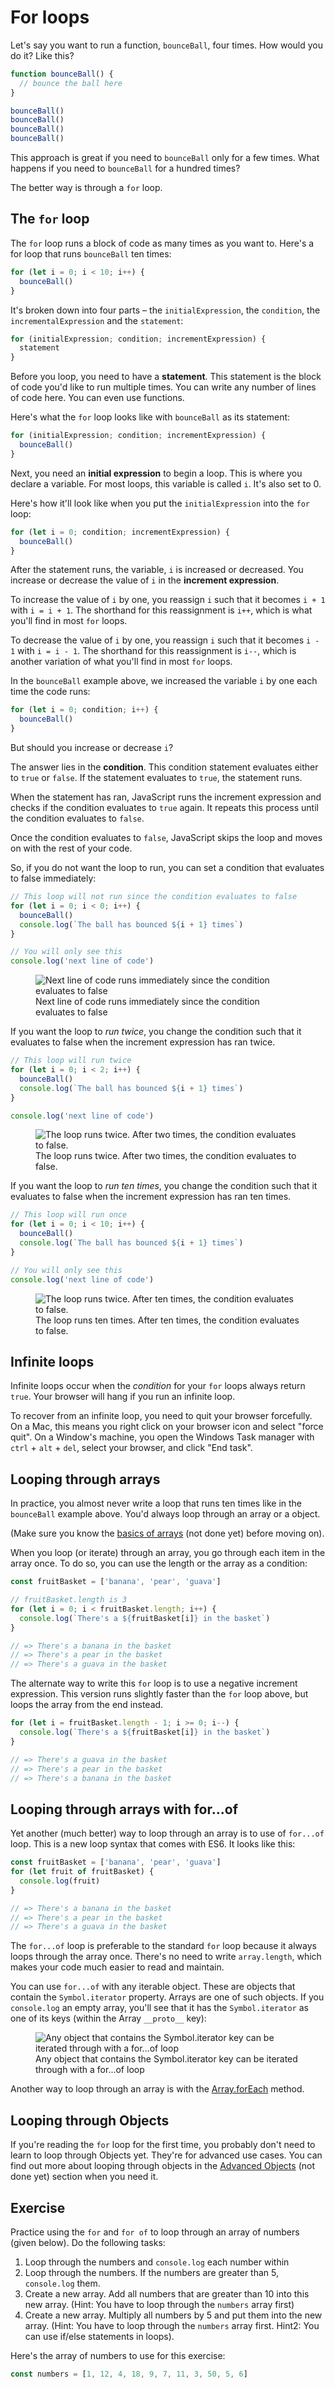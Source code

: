 # For loops

Let's say you want to run a function, `bounceBall`, four times. How would you do it? Like this?

```js
function bounceBall() {
  // bounce the ball here
}

bounceBall()
bounceBall()
bounceBall()
bounceBall()
```

This approach is great if you need to `bounceBall` only for a few times. What happens if you need to `bounceBall` for a hundred times?

The better way is through a `for` loop.

## The `for` loop

The `for` loop runs a block of code as many times as you want to. Here's a for loop that runs `bounceBall` ten times:

```js
for (let i = 0; i < 10; i++) {
  bounceBall()
}
```

It's broken down into four parts – the `initialExpression`, the `condition`, the `incrementalExpression` and the `statement`:

```js
for (initialExpression; condition; incrementExpression) {
  statement
}
```

Before you loop, you need to have a **statement**. This statement is the block of code you'd like to run multiple times. You can write any number of lines of code here. You can even use functions.

Here's what the `for` loop looks like with `bounceBall` as its statement:

```js
for (initialExpression; condition; incrementExpression) {
  bounceBall()
}
```

Next, you need an **initial expression** to begin a loop. This is where you declare a variable. For most loops, this variable is called `i`.  It's also set to 0.

Here's how it'll look like when you put the `initialExpression` into the `for` loop:

```js
for (let i = 0; condition; incrementExpression) {
  bounceBall()
}
```

After the statement runs, the variable, `i` is increased or decreased. You increase or decrease the value of `i` in the **increment expression**.

To increase the value of `i` by one, you reassign `i` such that it becomes `i + 1` with `i = i + 1`. The shorthand for this reassignment is `i++`, which is what you'll find in most `for` loops.

To decrease the value of `i` by one, you reassign `i` such that it becomes `i - 1` with `i = i - 1`. The shorthand for this reassignment is `i--`, which is another variation of what you'll find in most `for` loops.

In the `bounceBall` example above, we increased the variable `i` by one each time the code runs:

```js
for (let i = 0; condition; i++) {
  bounceBall()
}
```

But should you increase or decrease `i`?

The answer lies in the **condition**. This condition statement evaluates either to `true` or `false`. If the statement evaluates to `true`, the statement runs.

When the statement has ran, JavaScript runs the increment expression and checks if the condition evaluates to `true` again. It repeats this process until the condition evaluates to `false`.

Once the condition evaluates to `false`, JavaScript skips the loop and moves on with the rest of your code.

So, if you do not want the loop to run, you can set a condition that evaluates to false immediately:

```js
// This loop will not run since the condition evaluates to false
for (let i = 0; i < 0; i++) {
  bounceBall()
  console.log(`The ball has bounced ${i + 1} times`)
}

// You will only see this
console.log('next line of code')
```

<figure>
  <img src="../../images/js-basics/for/zero-times.png" alt="Next line of code runs immediately since the condition evaluates to false">
  <figcaption>Next line of code runs immediately since the condition evaluates to false</figcaption>
</figure>

If you want the loop to *run twice*, you change the condition such that it evaluates to false when the increment expression has ran twice.

```js
// This loop will run twice
for (let i = 0; i < 2; i++) {
  bounceBall()
  console.log(`The ball has bounced ${i + 1} times`)
}

console.log('next line of code')
```

<figure>
  <img src="../../images/js-basics/for/two-times.png" alt="The loop runs twice. After two times, the condition evaluates to false. ">
  <figcaption>The loop runs twice. After two times, the condition evaluates to false. </figcaption>
</figure>

If you want the loop to *run ten times*, you change the condition such that it evaluates to false when the increment expression has ran ten times.

```js
// This loop will run once
for (let i = 0; i < 10; i++) {
  bounceBall()
  console.log(`The ball has bounced ${i + 1} times`)
}

// You will only see this
console.log('next line of code')
```

<figure>
  <img src="../../images/js-basics/for/ten-times.png" alt="The loop runs twice. After ten times, the condition evaluates to false. ">
  <figcaption>The loop runs ten times. After ten times, the condition evaluates to false. </figcaption>
</figure>

## Infinite loops

Infinite loops occur when the *condition* for your `for` loops always return `true`. Your browser will hang if you run an infinite loop.

To recover from an infinite loop, you need to quit your browser forcefully. On a Mac, this means you right click on your browser icon and select "force quit". On a Window's machine, you open the Windows Task manager with `ctrl` + `alt` + `del`, select your browser, and click "End task".

## Looping through arrays

In practice, you almost never write a loop that runs ten times like in the `bounceBall` example above. You'd always loop through an array or a object.

(Make sure you know the [basics of arrays]() (not done yet) before moving on).

When you loop (or iterate) through an array, you go through each item in the array once. To do so, you can use the length or the array as a condition:

```js
const fruitBasket = ['banana', 'pear', 'guava']

// fruitBasket.length is 3
for (let i = 0; i < fruitBasket.length; i++) {
  console.log(`There's a ${fruitBasket[i]} in the basket`)
}

// => There's a banana in the basket
// => There's a pear in the basket
// => There's a guava in the basket
```

The alternate way to write this `for` loop is to use a negative increment expression. This version runs slightly faster than the `for` loop above, but loops the array from the end instead.

```js
for (let i = fruitBasket.length - 1; i >= 0; i--) {
  console.log(`There's a ${fruitBasket[i]} in the basket`)
}

// => There's a guava in the basket
// => There's a pear in the basket
// => There's a banana in the basket
```

## Looping through arrays with for...of

Yet another (much better) way to loop through an array is to use of `for...of` loop. This is a new loop syntax that comes with ES6.  It looks like this:

```js
const fruitBasket = ['banana', 'pear', 'guava']
for (let fruit of fruitBasket) {
  console.log(fruit)
}

// => There's a banana in the basket
// => There's a pear in the basket
// => There's a guava in the basket
```

The `for...of` loop is preferable to the standard `for` loop because it always loops through the array once. There's no need to write `array.length`, which makes your code much easier to read and maintain.

You can use `for...of` with any iterable object. These are objects that contain the `Symbol.iterator` property. Arrays are one of such objects. If you `console.log` an empty array, you'll see that it has the `Symbol.iterator` as one of its keys (within the Array `__proto__` key):

<figure>
  <img src="../../images/js-basics/for/iterator.png" alt="Any object that contains the Symbol.iterator key can be iterated through with a for...of loop">
  <figcaption>Any object that contains the Symbol.iterator key can be iterated through with a for...of loop</figcaption>
</figure>

Another way to loop through an array is with the [Array.forEach](../03.advanced-arrays/04.foreach.md) method.

## Looping through Objects

If you're reading the `for` loop for the first time, you probably don't need to learn to loop through Objects yet. They're for advanced use cases. You can find out more about looping through objects in the [Advanced Objects]() (not done yet) section when you need it.

## Exercise

Practice using the `for` and `for of` to loop through an array of numbers (given below). Do the following tasks:

1. Loop through the numbers and `console.log` each number within
2. Loop through the numbers. If the numbers are greater than 5, `console.log` them.
3. Create a new array. Add all numbers that are greater than 10 into this new array. (Hint: You have to loop through the `numbers` array first)
4. Create a new array. Multiply all numbers by 5 and put them into the new array. (Hint: You have to loop through the `numbers` array first. Hint2: You can use if/else statements in loops).

Here's the array of numbers to use for this exercise:

```js
const numbers = [1, 12, 4, 18, 9, 7, 11, 3, 50, 5, 6]
```
